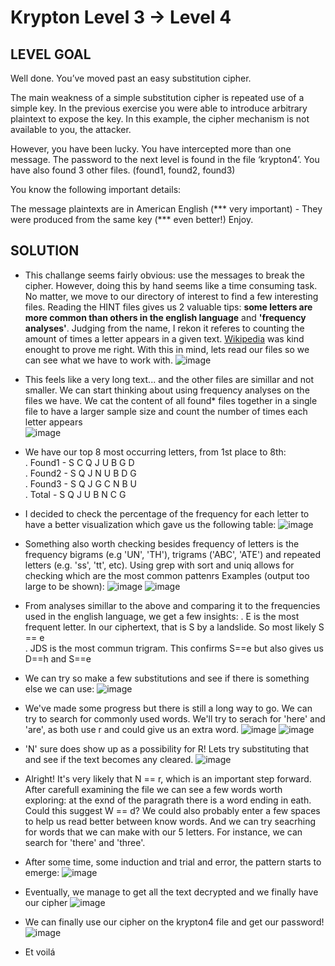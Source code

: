# Krypton Level 3 → Level 4
 
## LEVEL GOAL

Well done. You’ve moved past an easy substitution cipher.

The main weakness of a simple substitution cipher is repeated use of a simple key. In the previous exercise you were able to introduce arbitrary plaintext to expose the key. In this example, the cipher mechanism is not available to you, the attacker.

However, you have been lucky. You have intercepted more than one message. The password to the next level is found in the file ‘krypton4’. You have also found 3 other files. (found1, found2, found3)

You know the following important details:

The message plaintexts are in American English (*** very important) - They were produced from the same key (*** even better!)
Enjoy.

## SOLUTION

- This challange seems fairly obvious: use the messages to break the cipher. However, doing this by hand seems like a time consuming task. No matter, we move to our directory of interest to find a few interesting files. Reading the HINT files gives us 2 valuable tips: **some letters are more common than others in the english language** and **'frequency analyses'**. Judging from the name, I rekon it referes to counting the amount of times a letter appears in a given text. [Wikipedia](https://en.wikipedia.org/wiki/Frequency_analysis) was kind enought to prove me right.
With this in mind, lets read our files so we can see what we have to work with.
 ![image](https://user-images.githubusercontent.com/44790709/202865509-73fa7cd8-f3c2-4dbf-883b-98c0009a6372.png)

- This feels like a very long text... and the other files are simillar and not smaller. We can start thinking about using frequency analyses on the files we have. We cat the content of all found* files together in a single file to have a larger sample size and count the number of times each letter appears                                        
  ![image](https://user-images.githubusercontent.com/44790709/202855001-face9d61-cd34-4cd1-8212-1b46b5331bf2.png)
          
- We have our top 8 most occurring letters, from 1st place to 8th:<br/>
. Found1 - S C Q J U B G D <br/>
. Found2 - S Q J N U B D G <br/>
. Found3 - S Q J G C N B U <br/>
. Total -  S Q J U B N C G  <br/>

- I decided to check the percentage of the frequency for each letter to have a better visualization which gave us the following table:
 ![image](https://user-images.githubusercontent.com/44790709/202855849-fa98696f-7f52-488e-be48-cdc19206652d.png)

- Something also worth checking besides frequency of letters is the frequency bigrams (e.g 'UN', 'TH'), trigrams ('ABC', 'ATE') and repeated letters (e.g. 'ss', 'tt', etc). Using grep with sort and uniq allows for checking which are the most common pattenrs
Examples (output too large to be shown):
 ![image](https://user-images.githubusercontent.com/44790709/202865791-85a680f9-82c1-40bc-b5d2-23a9c98ee2ce.png)
 ![image](https://user-images.githubusercontent.com/44790709/202859401-3f6f5718-e98c-4061-adc7-8692ad24ee8d.png)

- From analyses simillar to the above and comparing it to the frequencies used in the english language, we get a few insights:
. E is the most frequent letter. In our ciphertext, that is S by a landslide. So most likely S == e <br/>
. JDS is the most commun trigram. This confirms S==e but also gives us D==h and S==e

- We can try so make a few substitutions and see if there is something else we can use:
 ![image](https://user-images.githubusercontent.com/44790709/202865992-71349499-581f-4e96-987f-5cfb33a7c776.png)

- We've made some progress but there is still a long way to go. We can try to search for commonly used words. We'll try to serach for 'here' and 'are', as both use r and could give us an extra word.
 ![image](https://user-images.githubusercontent.com/44790709/202866306-6c576f41-3e4a-48c8-bcba-cdc306b946ca.png)
 ![image](https://user-images.githubusercontent.com/44790709/202866296-134923bc-9166-4a38-a8df-838fbeb8f1da.png)

- 'N' sure does show up as a possibility for R! Lets try substituting that and see if the text becomes any cleared.
![image](https://user-images.githubusercontent.com/44790709/202866346-12d8f831-9a50-4f8b-b3f1-3c2656e98e72.png)

- Alright! It's very likely that N == r, which is an important step forward. After carefull examining the file we can see a few words worth exploring: at the exnd of the paragrath there is a word ending in eath. Could this suggest W == d? We could also probably enter a few spaces to help us read better between know words. And we can try seacrhing for words that we can make with our 5 letters. For instance, we can search for 'there' and 'three'.

- After some time, some induction and trial and error, the pattern starts to emerge:
  ![image](https://user-images.githubusercontent.com/44790709/202866705-c5ed34e2-a571-4fcc-9c5f-d74e90fa77f8.png)

- Eventually, we manage to get all the text decrypted and we finally have our cipher
 ![image](https://user-images.githubusercontent.com/44790709/202866741-c0e37606-87af-469f-a69c-792d88a67b98.png)
 
 - We can finally use our cipher on the krypton4 file and get our password! 
  ![image](https://user-images.githubusercontent.com/44790709/202866826-d42c79ce-a716-4f99-af3d-37f69147975d.png)

- Et voilá


